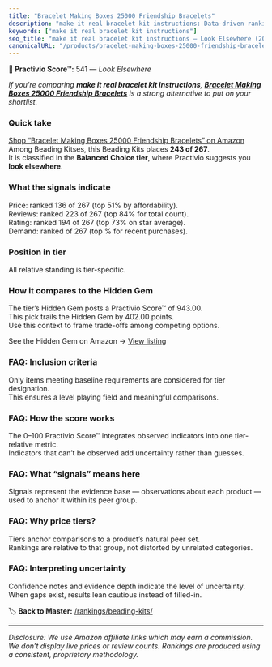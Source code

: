```yaml
---
title: "Bracelet Making Boxes 25000 Friendship Bracelets"
description: "make it real bracelet kit instructions: Data-driven ranking using the Practivio Score™. Positioned by quality, value, demand, findability, momentum."
keywords: ["make it real bracelet kit instructions"]
seo_title: "make it real bracelet kit instructions — Look Elsewhere (2025)"
canonicalURL: "/products/bracelet-making-boxes-25000-friendship-bracelets-B0DBHWY1SP/"
---
```


**🚫 Practivio Score™:** 541 — _Look Elsewhere_


*If you're comparing **make it real bracelet kit instructions**, **[Bracelet Making Boxes 25000 Friendship Bracelets](https://www.amazon.com/dp/B0DBHWY1SP?tag=practivio-20)** is a strong alternative to put on your shortlist.*
### Quick take
[Shop “Bracelet Making Boxes 25000 Friendship Bracelets” on Amazon](https://www.amazon.com/dp/B0DBHWY1SP?tag=practivio-20)
Among Beading Kitses, this Beading Kits places **243 of 267**.  
It is classified in the **Balanced Choice tier**, where Practivio suggests you **look elsewhere**.

### What the signals indicate
Price: ranked 136 of 267 (top 51% by affordability).  
Reviews: ranked 223 of 267 (top 84% for total count).  
Rating: ranked 194 of 267 (top 73% on star average).  
Demand: ranked  of 267 (top % for recent purchases).

### Position in tier
All relative standing is tier-specific.

### How it compares to the Hidden Gem
The tier’s Hidden Gem posts a Practivio Score™ of 943.00.  
This pick trails the Hidden Gem by 402.00 points.  
Use this context to frame trade-offs among competing options.  

See the Hidden Gem on Amazon → [View listing](https://www.amazon.com/dp/B0747ZGTTG?tag=practivio-20)

### FAQ: Inclusion criteria
Only items meeting baseline requirements are considered for tier designation.  
This ensures a level playing field and meaningful comparisons.

### FAQ: How the score works
The 0–100 Practivio Score™ integrates observed indicators into one tier-relative metric.  
Indicators that can’t be observed add uncertainty rather than guesses.

### FAQ: What “signals” means here
Signals represent the evidence base — observations about each product — used to anchor it within its peer group.

### FAQ: Why price tiers?
Tiers anchor comparisons to a product’s natural peer set.  
Rankings are relative to that group, not distorted by unrelated categories.

### FAQ: Interpreting uncertainty
Confidence notes and evidence depth indicate the level of uncertainty.  
When gaps exist, results lean cautious instead of filled-in.


🏷️ **Back to Master:** [/rankings/beading-kits/](/rankings/beading-kits/)

---
_Disclosure: We use Amazon affiliate links which may earn a commission. We don’t display live prices or review counts. Rankings are produced using a consistent, proprietary methodology._
